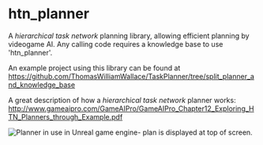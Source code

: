 # htn_planner

A *hierarchical task network* planning library, allowing efficient planning by videogame AI.
Any calling code requires a knowledge base to use 'htn_planner'.

An example project using this library can be found at https://github.com/ThomasWilliamWallace/TaskPlanner/tree/split_planner_and_knowledge_base

A great description of how a *hierarchical task network* planner works: http://www.gameaipro.com/GameAIPro/GameAIPro_Chapter12_Exploring_HTN_Planners_through_Example.pdf

![Planner in use in Unreal game engine- plan is displayed at top of screen.](Plan_unreal_screenshot.PNG)
